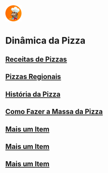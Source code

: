 <img src="https://github.com/AbuSpace/pizza/blob/main/images/logo.png" width="10%" height="50%">

# Dinâmica da Pizza

## [Receitas de Pizzas](Receitas-Pizzas.md)
## [Pizzas Regionais](Regional-Pizzas.md)
## [História da Pizza](Historia-Pizzas.md)
## [Como Fazer a Massa da Pizza](Massa_Pizzas.md)
## [Mais um Item]()
## [Mais um Item]()
## [Mais um Item]()